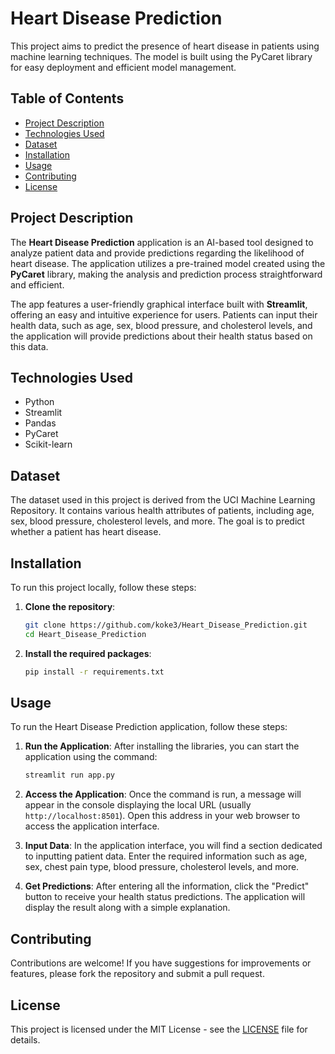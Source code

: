 # Heart Disease Prediction

This project aims to predict the presence of heart disease in patients using machine learning techniques. The model is built using the PyCaret library for easy deployment and efficient model management.

## Table of Contents
- [Project Description](#project-description)
- [Technologies Used](#technologies-used)
- [Dataset](#dataset)
- [Installation](#installation)
- [Usage](#usage)
- [Contributing](#contributing)
- [License](#license)

## Project Description

The **Heart Disease Prediction** application is an AI-based tool designed to analyze patient data and provide predictions regarding the likelihood of heart disease. The application utilizes a pre-trained model created using the **PyCaret** library, making the analysis and prediction process straightforward and efficient.

The app features a user-friendly graphical interface built with **Streamlit**, offering an easy and intuitive experience for users. Patients can input their health data, such as age, sex, blood pressure, and cholesterol levels, and the application will provide predictions about their health status based on this data.

## Technologies Used

- Python
- Streamlit
- Pandas
- PyCaret
- Scikit-learn

## Dataset

The dataset used in this project is derived from the UCI Machine Learning Repository. It contains various health attributes of patients, including age, sex, blood pressure, cholesterol levels, and more. The goal is to predict whether a patient has heart disease.

## Installation

To run this project locally, follow these steps:

1. **Clone the repository**:
   ```bash
   git clone https://github.com/koke3/Heart_Disease_Prediction.git
   cd Heart_Disease_Prediction
   ```

2. **Install the required packages**:
   ```bash
   pip install -r requirements.txt
   ```

## Usage

To run the Heart Disease Prediction application, follow these steps:

1. **Run the Application**:
   After installing the libraries, you can start the application using the command:
   ```bash
   streamlit run app.py
   ```

2. **Access the Application**:
   Once the command is run, a message will appear in the console displaying the local URL (usually `http://localhost:8501`). Open this address in your web browser to access the application interface.

3. **Input Data**:
   In the application interface, you will find a section dedicated to inputting patient data. Enter the required information such as age, sex, chest pain type, blood pressure, cholesterol levels, and more.

4. **Get Predictions**:
   After entering all the information, click the "Predict" button to receive your health status predictions. The application will display the result along with a simple explanation.

## Contributing

Contributions are welcome! If you have suggestions for improvements or features, please fork the repository and submit a pull request.

## License

This project is licensed under the MIT License - see the [LICENSE](LICENSE) file for details.
